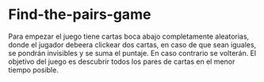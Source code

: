 # Find-the-pairs-game

Para empezar el juego tiene cartas boca abajo completamente aleatorias, donde el jugador debeera clickear dos cartas, en caso de que sean iguales, se pondrán invisibles y se suma el puntaje. En caso contrario se volterán.
El objetivo del juego es descubrir todos los pares de cartas en el menor tiempo posible.
